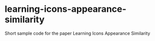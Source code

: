 # learning-icons-appearance-similarity
Short sample code for the paper Learning Icons Appearance Similarity
